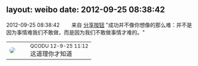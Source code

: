 layout: weibo
date: 2012-09-25 08:38:42
---
<meta name="referrer" content="no-referrer" />

2012-09-25 08:38:42  &nbsp;&nbsp;&nbsp;&nbsp;&nbsp;&nbsp; 来自 <a href="http://app.weibo.com/t/feed/cUcI1A" rel="nofollow">分享按钮</a>
"成功并不像你想像的那么难：并不是因为事情难我们不敢做，而是因为我们不敢做事情才难的。" ​​​

<table style="width: 100%;">
  <tr>
    <td style="width: 40px;"><img style="border-radius:50%" src="https://tvax1.sinaimg.cn/crop.0.0.512.512.50/6b69631dly8g0l3egwcbcj20e80e8dfu.jpg?KID=imgbed,tva&Expires=1624463478&ssig=nwXgiRFrUK"></td>
    <td colspan="2"><small>QCODU 12-9-25 11:12</small><br/>这道理你才知道</td>
  </tr>
</table>
